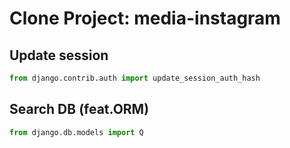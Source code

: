 # Clone Project: media-instagram

## Update session

```python
from django.contrib.auth import update_session_auth_hash
```

## Search DB (feat.ORM)

```python
from django.db.models import Q
```
